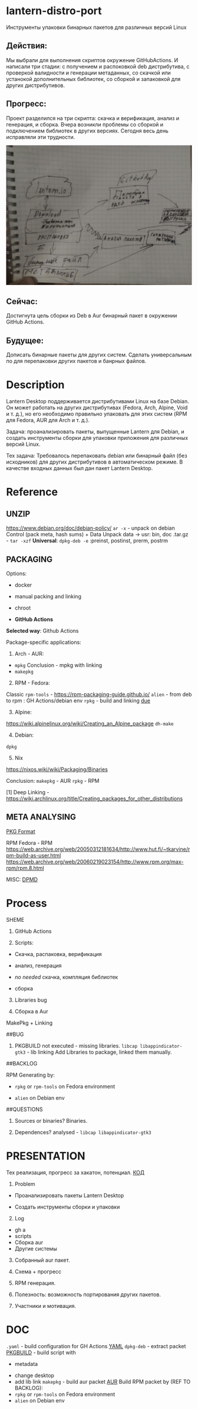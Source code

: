 # lantern-distro-port

Инструменты упаковки бинарных пакетов для различных версий Linux

## Действия:
Мы выбрали для выполнения скриптов окружение GitHubActions. И написали три стадии: с получением и распоковкой deb дистрибутива, с проверкой валидности и генерации метаданных, со скачкой или устанокой дополнительных библиотек, со сборкой и запаковкой для других дистрибутивов.

## Прогресс:
Проект разделился на три скрипта: скачка и верификация, анализ и генерация, и сборка. Вчера возникли проблемы со сборкой и подключением библиотек в других версиях. Сегодня весь день исправляли эти трудности. 

![Схема работы](IMG_20231001_163937_292.jpg)

## Сейчас:
Достигнута цель сборки из Deb в Aur бинарный пакет в окружении GitHub Actions.

## Будущее:
Дописать бинарные пакеты для других систем. Сделать универсальным по для перепаковки других пакетов и банрных файлов.


# Description

Lantern Desktop поддерживается дистрибутивами Linux на базе Debian. Он может работать на других дистрибутивах (Fedora, Arch, Alpine, Void и т. д.), но его необходимо правильно упаковать для этих систем (RPM для Fedora, AUR для Arch и т. д.).

Задача: проанализировать пакеты, выпущенные Lantern для Debian, и создать инструменты сборки для упаковки приложения для различных версий Linux.

Тех задача: Требовалось перепаковать debian или бинарный файл (без исходников) для других дистрибутивов в автоматическом режиме. В качестве входных данных был дан пакет Lantern Desktop.

# Reference

## UNZIP

https://www.debian.org/doc/debian-policy/
`ar -x` - unpack on debian
Control (pack meta, hash sums) + Data
Unpack data -> usr: bin, doc
.tar.gz - `tar -xzf`
__Universal__: `dpkg-deb -e` :preinst, postinst, prerm, postrm

## PACKAGING

Options:

- docker

- manual packing and linking

- chroot

- __GitHub Actions__

__Selected way__: Github Actions

Package-specific applications:

1. Arch - AUR:

- `mpkg`
Conclusion - mpkg with linking
- `makepkg`

2. RPM - Fedora:

Classic `rpm-tools` - https://rpm-packaging-guide.github.io/
`alien`  - from deb to rpm : GH Actions/debian env
`rpkg` - build and linking [due](https://www.reddit.com/r/linuxquestions/comments/fag9ej/best_tutorial_for_automating_creation_of_deb_rpm/i)

3. Alpine:

https://wiki.alpinelinux.org/wiki/Creating_an_Alpine_package
`dh-make`

4. Debian:

`dpkg`

5. Nix

<https://nixos.wiki/wiki/Packaging/Binaries>

Conclusion:
`makepkg` - AUR
`rpkg` - RPM

[1] Deep Linking - https://wiki.archlinux.org/title/Creating_packages_for_other_distributions

## META ANALYSING

[PKG Format](http://refspecs.linux-foundation.org/LSB_3.2.0/LSB-Core-generic/LSB-Core-generic/pkgformat.html)

RPM
Fedora - RPM
<https://web.archive.org/web/20050312181634/http://www.hut.fi/~tkarvine/rpm-build-as-user.html>
<https://web.archive.org/web/20060219023154/http://www.rpm.org/max-rpm/rpm.8.html>


MISC:
[DPMD](https://github.com/FooBarWidget/debian-packaging-for-the-modern-developer)

# Process 

 SHEME

1. GitHub Actions

2. Scripts:

- Скачка, распаковка, верификация

- анализ, генерация

- *no needed* скачка, компляция библиотек

- сборка

3. Libraries bug

4. Сборка в Aur

MakePkg + Linking

##BUG

1. PKGBUILD not executed - missing libraries.
`libcap libappindicator-gtk3` - lib linking
Add Libraries to package, linked them manually.

##BACKLOG

RPM
Generating by:

- `rpkg` or `rpm-tools` on Fedora environment

- `alien` on Debian env


##QUESTIONS

1) Sources or binaries?
Binaries.

2) Dependences?
analysed - `libcap libappindicator-gtk3`

# PRESENTATION 

Тех реализация, прогресс за хакатон, потенциал.
[КОД](https://github.com/d3spairx/lantern-distro-port/)

1. Problem

- Проанализировать пакеты Lantern Desktop


- Создать инструменты сборки и упаковки

2. Log

- gh a
- scripts
- Cборка aur
- Другие системы

3. Собранный aur пакет.

4. Схема + прогресс

5. RPM генерация.

6. Полезность: возможность портирования других пакетов.

7. Участники и мотивация.

# DOC 
`.yaml` - build configuration for GH Actions [YAML](https://github.com/d3spairx/lantern-distro-port/blob/main/.github/workflows/main.yaml)
`dpkg-deb` - extract packet
[PKGBUILD](https://github.com/d3spairx/lantern-distro-port/blob/main/PKGBUILD) - build script with
+ metadata
- change desktop
- add lib link
`makepkg` - build aur packet [AUR](https://github.com/d3spairx/lantern-distro-port/releases/tag/7.4.0)
Build RPM packet by (REF TO BACKLOG):
- `rpkg` or `rpm-tools` on Fedora environment
- `alien` on Debian env


